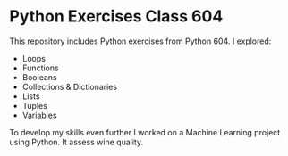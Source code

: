 # Python Exercises Class 604
This repository includes Python exercises from Python 604. 
I explored:
- Loops
- Functions
- Booleans
- Collections & Dictionaries
- Lists
- Tuples
- Variables

To develop my skills even further I worked on a Machine Learning project using Python.
It assess wine quality. 
